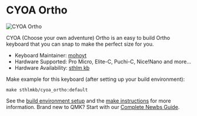 # CYOA Ortho

![CYOA Ortho](https://i.imgur.com/i41MWu9.jpeg)

CYOA (Choose your own adventure) Ortho is an easy to build Ortho keyboard that you can snap to make the perfect size for you.

* Keyboard Maintainer: [mohoyt](https://github.com/mohoyt)
* Hardware Supported: Pro Micro, Elite-C, Puchi-C, Nice!Nano and more...
* Hardware Availability: [sthlm kb](https://sthlmkb.com)

Make example for this keyboard (after setting up your build environment):

    make sthlmkb/cyoa_ortho:default

See the [build environment setup](https://docs.qmk.fm/#/getting_started_build_tools) and the [make instructions](https://docs.qmk.fm/#/getting_started_make_guide) for more information. Brand new to QMK? Start with our [Complete Newbs Guide](https://docs.qmk.fm/#/newbs).
